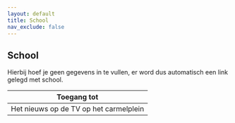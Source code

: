 ```yaml
---
layout: default
title: School
nav_exclude: false
---
```


## School

Hierbij hoef je geen gegevens in te vullen, er word dus automatisch een link gelegd met school.

| Toegang tot                            |
|----------------------------------------|
| Het nieuws op de TV op het carmelplein |